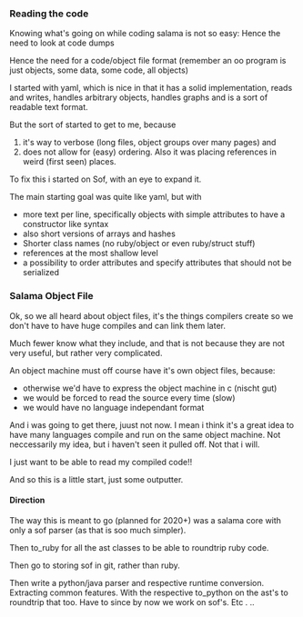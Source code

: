 ### Reading the code

Knowing what's going on while coding salama is not so easy: Hence the need to look at code dumps

Hence the need for a code/object file format (remember an oo program is just objects, some data, some code, all objects)

I started with yaml, which is nice in that it has a solid implementation, reads and writes, handles arbitrary objects, handles graphs and is a sort of readable text format.

But the sort of started to get to me, because 
1) it's way to verbose (long files, object groups over many pages) and 
2) does not allow for (easy) ordering.
Also it was placing references in weird (first seen) places.

To fix this i started on Sof, with an eye to expand it.

The main starting goal was quite like yaml, but with

- more text per line, specifically objects with simple attributes to have a constructor like syntax
- also short versions of arrays and hashes
- Shorter class names (no ruby/object or even ruby/struct stuff)
- references at the most shallow level
- a possibility to order attributes and specify attributes that should not be serialized

### Salama Object File

Ok, so we all heard about object files, it's the things compilers create so we don't have to have 
huge compiles and can link them later.

Much fewer know what they include, and that is not because they are not very useful, but rather very complicated.

An object machine must off course have it's own object files, because:

- otherwise we'd have to express the object machine in c (nischt gut)
- we would be forced to read the source every time (slow)
- we would have no language independant format

And i was going to get there, juust not now. I mean i think it's a great idea to have many languages 
compile and run  on the same object machine. 
Not neccessarily my idea, but i haven't seen it pulled off. Not that i will.

I just want to be able to read my compiled code!!

And so this is a little start, just some outputter.

#### Direction

The way this is meant to go (planned for 2020+) was a salama core with only a sof parser (as that is soo much simpler).

Then to_ruby for all the ast classes to be able to roundtrip ruby code.

Then go to storing sof in git, rather than ruby.

Then write a python/java parser and respective runtime conversion. Extracting common features. With the respective 
to_python on the ast's to roundtrip that too. Have to since by now we work on sof's. Etc . ..
